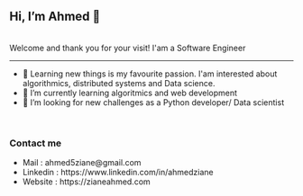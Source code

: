 <!DOCTYPE html>
<html>
<head>
	<meta charset="utf-8">
	
  <link href="https://cdn.jsdelivr.net/npm/bootstrap@5.1.1/dist/css/bootstrap.min.css" rel="stylesheet" integrity="sha384-F3w7mX95PdgyTmZZMECAngseQB83DfGTowi0iMjiWaeVhAn4FJkqJByhZMI3AhiU" crossorigin="anonymous">

</head>
<body>

  <h2> Hi, I’m Ahmed 👋 </h2>
  <br/>
  Welcome and thank you for your visit! I'am a Software Engineer
  <hr/>
  <ul>
    <li> 👀 Learning new things is my favourite passion. I'am interested about algorithmics, distributed systems and Data science.</li>
    <li> 🌱 I’m currently learning algoritmics and web development </li>
    <li> 💞️ I’m looking for new challenges as a Python developer/ Data scientist </li>
  </ul>
  <br/>
  <h3>Contact me</h3>
  <ul>
	  <li>Mail : ahmed5ziane@gmail.com</li>
	  <li>Linkedin : https://www.linkedin.com/in/ahmedziane </li>
	  <li>Website : https://zianeahmed.com </li>
	</ul>
</body>
</html>
